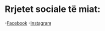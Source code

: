 # Rrjetet sociale të miat: 
-[Facebook](https://www.facebook.com/lum.ymerii/) 
-[Instagram](https://www.instagram.com/lumymeri/)  